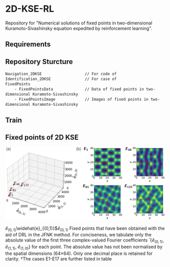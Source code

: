 # 2D-KSE-RL

Repository for "Numerical solutions of fixed points in two-dimensional Kuramoto-Sivashinsky equation expedited by reinforcement learning".

## Requirements



## Repository Sturcture

```
Navigation_2DKSE                   // For code of 
Identification_2DKSE               // For case of 
FixedPoints
    - FixedPointsData              // Data of fixed points in two-dimensional Kuramoto-Sivashinsky
    - FixedPointsImage             // Images of fixed points in two-dimensional Kuramoto-Sivashinsky
```

## Train



## Fixed points of 2D KSE


<img src="ImageForPresent\FixedPoints.png" width="800">

$\widehat{e}_(0,1)$\widehat{e}_{(0,1)}$$\widehat{e}_{(0,1)}$
Fixed points that have been obtained with the aid of DRL in the JFNK method. For conciseness, we tabulate only the absolute value of the first three complex-valued Fourier coefficients ̂ {$\widehat{e}_{(0,1)}$, $\widehat{e}_{(1,1)}$, $\widehat{e}_{(1,0)}$} for each point. The absolute
value has not been normalised by the spatial dimensions (64×64). Only one decimal place is retained for clarity. †The cases E1-E17 are further listed in table
